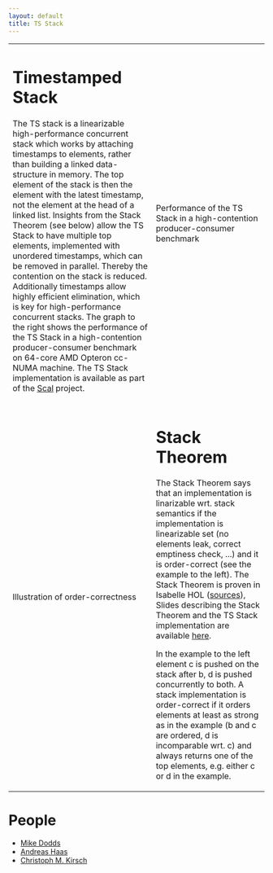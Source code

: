 ```yaml
---
layout: default
title: TS Stack
---
```



<table>
<tr>
<td valign="top" width="480">

<h1>Timestamped Stack</h1>

The TS stack is a linearizable high-performance concurrent stack which
works by attaching timestamps to elements, rather than building a linked
data-structure in memory. The top element of the stack is then the element
with the latest timestamp, not the element at the head of a linked list.
Insights from the Stack Theorem (see below) allow the TS Stack to have
multiple top elements, implemented with unordered timestamps, which can
be removed in parallel. Thereby the contention on the stack is reduced.
Additionally timestamps allow highly efficient elimination, which is key
for high-performance concurrent stacks. The graph to the right shows the
performance of the TS Stack in a high-contention producer-consumer
benchmark on 64-core AMD Opteron cc-NUMA machine. The TS Stack
implementation is available as part of the <a href="../">Scal</a> project.

</td>
<td>
<object type="image/svg+xml" data="prodcon.svg">
  Performance of the TS Stack in a high-contention producer-consumer benchmark
</object>
</td>
</tr>
<tr/>
<tr>
<td>

<object type="image/svg+xml" data="order_correct.svg">
Illustration of order-correctness
</object>

</td>
<td width="480">
<h1>Stack Theorem</h1>
<p>
The Stack Theorem says that an implementation is linarizable wrt. stack
semantics if the implementation is linearizable set (no elements leak,
correct emptiness check, ...) and it is order-correct (see the example to
the left). The Stack Theorem is proven in Isabelle HOL (<a
href="stackthm.tgz">sources</a>), Slides describing the Stack Theorem and
the TS Stack implementation are available <a
href="http://www.cs.uni-salzburg.at/~ahaas/slides/frida14.svg">here</a>.
</p>

<p>
In the example to the left element c is pushed on the stack after b, d is pushed
concurrently to both.  A stack implementation is order-correct if it orders
elements at least as strong as in the example (b and c are ordered, d is
incomparable wrt. c) and always returns one of the top elements, e.g.
either c or d in the example.
</p>
</td>
</tr>
</table>

<h1>People</h1>
<ul>
  <li><a href="http://www-users.cs.york.ac.uk/~miked/">Mike Dodds</a></li>
  <li><a href="http://cs.uni-salzburg.at/~ahaas/">Andreas Haas</a></li>
  <li><a href="http://cs.uni-salzburg.at/~ck/">Christoph M. Kirsch</a></li>
</ul>

